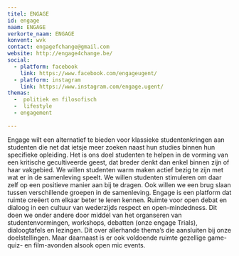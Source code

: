 ```yaml
---
titel: ENGAGE
id: engage
naam: ENGAGE
verkorte_naam: ENGAGE
konvent: wvk
contact: engagefchange@gmail.com 
website: http://engage4change.be/
social:
  - platform: facebook
    link: https://www.facebook.com/engageugent/
  - platform: instagram
    link: https://www.instagram.com/engage.ugent/
themas:
  -  politiek en filosofisch
  -  lifestyle
  - engagement
  
---
```


Engage wilt een alternatief te bieden voor klassieke studentenkringen aan studenten die net dat ietsje meer zoeken naast hun studies binnen hun specifieke opleiding. Het is ons doel studenten te helpen in de vorming van een kritische gecultiveerde geest, dat breder denkt dan enkel binnen zijn of haar vakgebied. We willen studenten warm maken actief bezig te zijn met wat er in de samenleving speelt. We willen studenten stimuleren om daar zelf op een positieve manier aan bij te dragen. Ook willen we een brug slaan tussen verschillende groepen in de samenleving. Engage is een platform dat ruimte creëert om elkaar beter te leren kennen. Ruimte voor open debat en dialoog in een cultuur van wederzijds respect en open-mindedness. Dit doen we onder andere door middel van het organseren van studentenvormingen, workshops, debatten (onze engage Trials), dialoogtafels en lezingen. Dit over allerhande thema’s die aansluiten bij onze doelstellingen. Maar daarnaast is er ook voldoende ruimte gezellige game- quiz- en film-avonden alsook open mic events.
